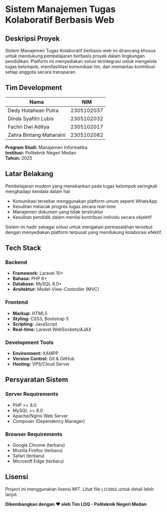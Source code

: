 # Sistem Manajemen Tugas Kolaboratif Berbasis Web

## Deskripsi Proyek

Sistem Manajemen Tugas Kolaboratif berbasis web ini dirancang khusus untuk mendukung pembelajaran berbasis proyek dalam lingkungan pendidikan. Platform ini menyediakan solusi terintegrasi untuk mengelola tugas kelompok, memfasilitasi komunikasi tim, dan memantau kontribusi setiap anggota secara transparan.

## Tim Development

| Nama | NIM |
|------|-----|
| Dedy Hutahean Putra | 2305102037 |
| Dinda Syafitri Lubis | 2305102032 |
| Fachri Dwi Aditya | 2305102017 |
| Zahra Bintang Maharaini | 2305102082 |

**Program Studi:** Manajemen Informatika  
**Institusi:** Politeknik Negeri Medan  
**Tahun:** 2025

## Latar Belakang

Pembelajaran modern yang menekankan pada tugas kelompok seringkali menghadapi kendala dalam hal:
- Komunikasi tersebar menggunakan platform umum seperti WhatsApp
- Kesulitan melacak progres tugas secara real-time
- Manajemen dokumen yang tidak terstruktur
- Kesulitan pendidik dalam menilai kontribusi individu secara objektif

Sistem ini hadir sebagai solusi untuk mengatasi permasalahan tersebut dengan menyediakan platform terpusat yang mendukung kolaborasi efektif.

## Tech Stack

### Backend
- **Framework:** Laravel 10+
- **Bahasa:** PHP 8+
- **Database:** MySQL 8.0+
- **Arsitektur:** Model-View-Controller (MVC)

### Frontend
- **Markup:** HTML5
- **Styling:** CSS3, Bootstrap 5
- **Scripting:** JavaScript
- **Real-time:** Laravel WebSockets/AJAX

### Development Tools
- **Environment:** XAMPP
- **Version Control:** Git & GitHub
- **Hosting:** VPS/Cloud Server

## Persyaratan Sistem

### Server Requirements
- PHP >= 8.0
- MySQL >= 8.0
- Apache/Nginx Web Server
- Composer (Dependency Manager)

### Browser Requirements
- Google Chrome (terbaru)
- Mozilla Firefox (terbaru)
- Safari (terbaru)
- Microsoft Edge (terbaru)



## Lisensi

Project ini menggunakan lisensi MIT. Lihat file `LICENSE` untuk detail lebih lanjut.



**Dikembangkan dengan ❤️ oleh Tim LOQ - Politeknik Negeri Medan**
